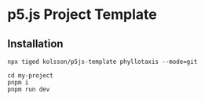 # p5.js Project Template

## Installation

```
npx tiged kolsson/p5js-template phyllotaxis --mode=git

cd my-project
pnpm i
pnpm run dev
```

